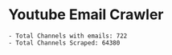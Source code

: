 # Youtube Email Crawler
    - Total Channels with emails: 722
    - Total Channels Scraped: 64380
   